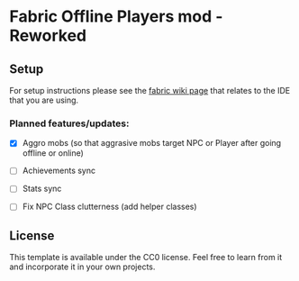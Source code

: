 # Fabric Offline Players mod - Reworked
## Setup

For setup instructions please see the [fabric wiki page](https://fabricmc.net/wiki/tutorial:setup) that relates to the IDE that you are using.

### Planned features/updates:

- [x] Aggro mobs (so that aggrasive mobs target NPC or Player after going offline or online)
- [ ] Achievements sync
- [ ] Stats sync
- [ ] Fix NPC Class clutterness (add helper classes)


## License

This template is available under the CC0 license. Feel free to learn from it and incorporate it in your own projects.
